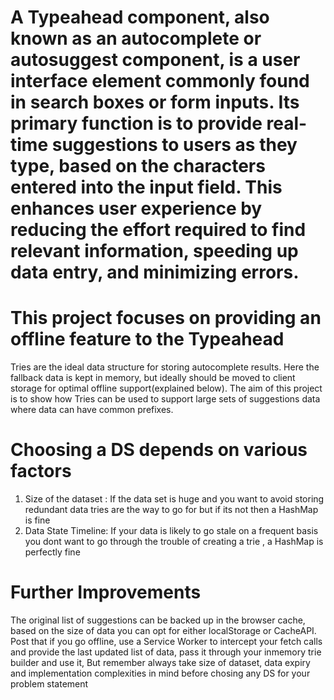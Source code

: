 # A Typeahead component, also known as an autocomplete or autosuggest component, is a user interface element commonly found in search boxes or form inputs. Its primary function is to provide real-time       suggestions to users as they type, based on the characters entered into the input field. This enhances user experience by reducing the effort required to find relevant information, speeding up data entry, and minimizing errors.

# This project focuses on providing an offline feature to the Typeahead
  Tries are the ideal data structure for storing autocomplete results.
  Here the fallback data is kept in memory, but ideally should be moved to client storage for optimal offline support(explained below). The aim of this project is to show how Tries can be used to support large 
  sets of suggestions data where data can have common prefixes.

# Choosing a DS depends on various factors
  1. Size of the dataset :  If the data set is huge and you want to avoid storing redundant data tries are the way to go for but if its not then a HashMap is fine
  2. Data State Timeline: If your data is likely to go stale on a frequent basis you dont want to go through the trouble of creating a trie , a HashMap is perfectly fine

# Further Improvements
  The original list of suggestions can be backed up in the browser cache, based on the size of data you can opt for either localStorage or CacheAPI.
  Post that if you go offline, use a Service Worker to intercept your fetch calls
  and provide the last updated list of data, pass it through your inmemory trie builder
  and use it, But remember always take size of dataset, data expiry and implementation complexities in mind before chosing any DS for your problem statement
